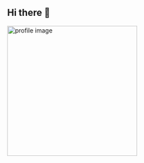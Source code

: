 ## Hi there 👋

<div>
<img src="/Image/.gif" alt="profile image" style="width:300px; height:auto;"/>
</div>

<!--[![Saiba twins fanart](images/103424174_p0.png "")](https://www.pixiv.net/en/artworks/103424174)

<!--
**DevPeeramate/DevPeeramate** is a ✨ _special_ ✨ repository because its `README.md` (this file) appears on your GitHub profile.

Here are some ideas to get you started:

- 🔭 I’m currently working on ...
- 🌱 I’m currently learning ...
- 👯 I’m looking to collaborate on ...
- 🤔 I’m looking for help with ...
- 💬 Ask me about ...
- 📫 How to reach me: ...
- 😄 Pronouns: ...
- ⚡ Fun fact: ...
-->
